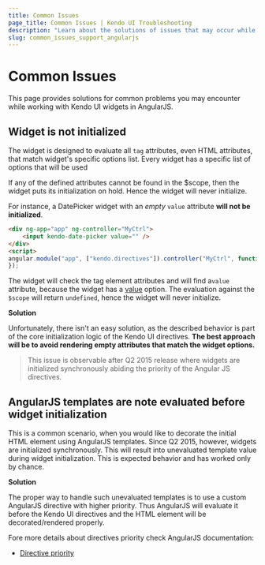 ```yaml
---
title: Common Issues
page_title: Common Issues | Kendo UI Troubleshooting
description: "Learn about the solutions of issues that may occur while working with Kendo UI controls in AngularJS."
slug: common_issues_support_angularjs
---
```


# Common Issues

This page provides solutions for common problems you may encounter while working with Kendo UI widgets in AngularJS.

## Widget is not initialized

The widget is designed to evaluate all `tag` attributes, even HTML attributes, that match widget's specific options list.
Every widget has a specific list of options that will be used

If any of the defined attributes cannot be found in the $scope, then the widget puts its
initialization on hold. Hence the widget will never initialize.

For instance, a DatePicker widget with an *empty* `value` attribute **will not be initialized**.

```html
<div ng-app="app" ng-controller="MyCtrl">
    <input kendo-date-picker value="" />
</div>
<script>
angular.module("app", ["kendo.directives"]).controller("MyCtrl", function($scope) {
});
```
The widget will check the tag element attributes and will find a`value` attribute, because the widget has a [value](/api/javascript/ui/datepicker#configuration-value) option.
The evaluation against the `$scope` will return `undefined`, hence the widget will never initialize.

**Solution**

Unfortunately, there isn't an easy solution, as the described behavior is part of the core initialization logic of the Kendo UI directives.
**The best approach will be to avoid rendering empty attributes that match the widget options.**

> This issue is observable after Q2 2015 release where widgets are initialized synchronously abiding the priority of the Angular JS directives.

## AngularJS templates are note evaluated before widget initialization

This is a common scenario, when you would like to decorate the initial HTML element using AngularJS templates. Since Q2 2015, however,
widgets are initialized synchronously. This will result into unevaluated template value during widget initialization.
This is expected behavior and has worked only by chance.

**Solution**

The proper way to handle such unevaluated templates is to use a custom AngularJS directive with higher priority. Thus AngularJS will
evaluate it before the Kendo UI directives and the HTML element will be decorated/rendered properly.

Fore more details about directives priority check AngularJS documentation:

- [Directive priority](https://docs.angularjs.org/api/ng/service/$compile#-priority-)
